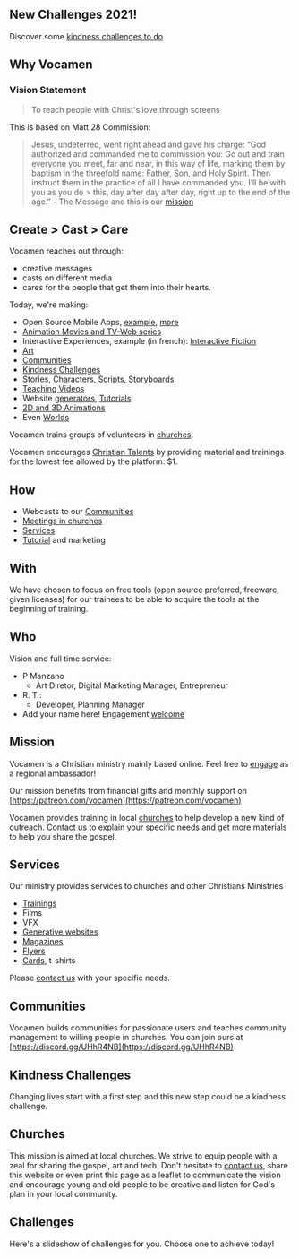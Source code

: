 ## New Challenges 2021!
Discover some [kindness challenges to do](#challenges)

## Why Vocamen
### Vision Statement
> To reach people with Christ's love through screens

This is based on Matt.28 Commission:
> Jesus, undeterred, went right ahead and gave his charge: 
> “God authorized and commanded me to commission you: 
> Go out and train everyone you meet, far and near, in this way of life, marking them by
> baptism in the threefold name: Father, Son, and Holy Spirit. 
> Then instruct them in the practice of all I have commanded you. I’ll be with you as you do > this, day after day after day, right up to the end of the age.” - The Message
and this is our [mission](#mission)

<a name="ccc"></a>
## Create > Cast > Care
Vocamen reaches out through: 
- creative messages 
- casts on different media
- cares for the people that get them into their hearts.

Today, we're making:

- Open Source Mobile Apps, [example](godisciple), [more](https://github.com/vocamen?tab=repositories)
- [Animation Movies and TV-Web series](more/storyboard/)
- Interactive Experiences, example (in french): [Interactive Fiction](https://realistis.bitbucket.io)
- [Art](more/poster/)
- [Communities](#communities)
- [Kindness Challenges](#kindness)
- Stories, Characters, [Scripts, Storyboards](more/storyboard/)
- [Teaching Videos](more/storyboard/)
- Website [generators](more/generative/), [Tutorials](more/storyboard/)
- [2D and 3D Animations](more/animations/)
- Even [Worlds](more/worlds/)

Vocamen trains groups of volunteers in [churches](#churches).

Vocamen encourages [Christian Talents]() by providing material and trainings for the lowest fee allowed by the platform: $1.

<a name="how"></a>

## How
- Webcasts to our [Communities](#communities)
- [Meetings in churches](#churches)
- [Services](#services)
- [Tutorial]() and marketing

## With
We have chosen to focus on free tools (open source preferred, freeware, given licenses) for our trainees to be able to acquire the tools at the beginning of training.

<a name="who"></a>

## Who
Vision and full time service:

- P Manzano
  - Art Diretor, Digital Marketing Manager, Entrepreneur
- R. T.:
  - Developer, Planning Manager
- Add your name here! Engagement [welcome](more/engage/)

<a name="mission"></a>
## Mission
Vocamen is a Christian ministry mainly based online.
Feel free to [engage](more/engage/) as a regional ambassador!

Our mission benefits from financial gifts and monthly support on [https://patreon.com/vocamen](https://patreon.com/vocamen)

Vocamen provides training in local [churches](#churches) to help develop a new kind of outreach. 
[Contact us](mailto:support@vocamen.com) to explain your specific needs and get more materials to help you share the gospel.

<a name="services"></a>

## Services
Our ministry provides services to churches and other Christians Ministries

- [Trainings](patreon)
- Films
- VFX
- [Generative websites](more/generative/)
- [Magazines]()
- [Flyers]()
- [Cards](), t-shirts

Please [contact us](more/engage/) with your specific needs.

<a name="communities"></a>

## Communities
Vocamen builds communities for passionate users and teaches community management to willing people in churches.
You can join ours at [https://discord.gg/UHhR4NB](https://discord.gg/UHhR4NB)


<a name="kindness"></a>

## Kindness Challenges
Changing lives start with a first step and this new step could be a kindness challenge.

<a name="churches"></a>

## Churches
This mission is aimed at local churches.
We strive to equip people with a zeal for sharing the gospel, art and tech.
Don't hesitate to [contact us](more/engage/), share this website or even print this page as a leaflet to communicate the vision and encourage young and old people to be creative and listen for God's plan in your local community.

## Challenges
<a name="challenges"></a>
Here's a slideshow of challenges for you. Choose one to achieve today!
